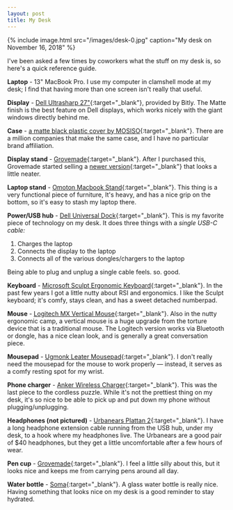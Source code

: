 ```yaml
---
layout: post
title: My Desk
---
```


{% include image.html src="/images/desk-0.jpg" caption="My desk on November 16, 2018" %}

I've been asked a few times by coworkers what the stuff on my desk is, so here's a quick reference guide.

**Laptop** - 13" MacBook Pro. I use my computer in clamshell mode at my desk; I find that having more than one screen isn't really that useful.

**Display** - [Dell Ultrasharp 27"](https://amzn.to/2Tiafkb){:target="_blank"}, provided by Bitly. The Matte finish is the best feature on Dell displays, which works nicely with the giant windows directly behind me.

**Case** - [a matte black plastic cover by MOSISO](https://amzn.to/2DnZ83I){:target="_blank"}. There are a million companies that make the same case, and I have no particular brand affiliation.

**Display stand** - [Grovemade](https://grovemade.com/product/walnut-monitor-stand/?initial=64){:target="_blank"}. After I purchased this, Grovemade started selling a [newer version](https://grovemade.com/product/walnut-desk-shelf/?initial=342){:target="_blank"} that looks a little neater.

**Laptop stand** - [Omoton Macbook Stand](https://amzn.to/2Tjekog){:target="_blank"}. This thing is a very functional piece of furniture, It's heavy, and has a nice grip on the bottom, so it's easy to stash my laptop there.

**Power/USB hub** - [Dell Universal Dock](https://amzn.to/2DpwJdr){:target="_blank"}. This is my favorite piece of technology on my desk. It does three things with a _single USB-C cable:_

1. Charges the laptop
2. Connects the display to the laptop
3. Connects all of the various dongles/chargers to the laptop

Being able to plug and unplug a single cable feels. so. good.

**Keyboard** - [Microsoft Sculpt Ergonomic Keyboard](https://amzn.to/2S0Eue5){:target="_blank"}. In the past few years I got a little nutty about RSI and ergonomics. I like the Sculpt keyboard; it's comfy, stays clean, and has a sweet detached numberpad.

**Mouse** - [Logitech MX Vertical Mouse](https://amzn.to/2ThKUqx){:target="_blank"}. Also in the nutty ergonomic camp, a vertical mouse is a huge upgrade from the torture device that is a traditional mouse. The Logitech version works via Bluetooth or dongle, has a nice clean look, and is generally a great conversation piece.

**Mousepad** - [Ugmonk Leater Mousepad](https://shop.ugmonk.com/products/premium-leather-mousepad-black){:target="_blank"}. I don't really need the mousepad for the mouse to work properly — instead, it serves as a comfy resting spot for my wrist.

**Phone charger** - [Anker Wireless Charger](https://amzn.to/2Thlidj){:target="_blank"}. This was the last piece to the cordless puzzle. While it's not the prettiest thing on my desk, it's so nice to be able to pick up and put down my phone without plugging/unplugging.

**Headphones (not pictured)** - [Urbanears Plattan 2](https://amzn.to/2Tj06nh){:target="_blank"}. I have a long headphone extension cable running from the USB hub, under my desk, to a hook where my headphones live. The Urbanears are a good pair of $40 headphones, but they get a little uncomfortable after a few hours of wear.

**Pen cup** - [Grovemade](https://grovemade.com/product/walnut-pen-cup/?initial=80){:target="_blank"}. I feel a little silly about this, but it looks nice and keeps me from carrying pens around all day.

**Water bottle** - [Soma](https://drinksoma.com/products/glass-water-bottle){:target="_blank"}. A glass water bottle is really nice. Having something that looks nice on my desk is a good reminder to stay hydrated.